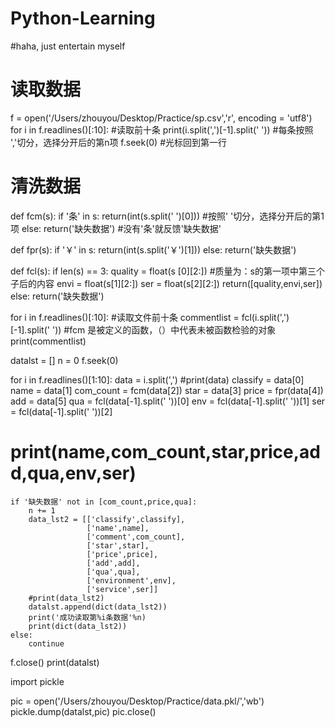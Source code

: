 # Python-Learning
#haha, just entertain myself

# 读取数据
f = open('/Users/zhouyou/Desktop/Practice/sp.csv','r', encoding = 'utf8')
for i in f.readlines()[:10]:     #读取前十条
    print(i.split(',')[-1].split('                                '))       #每条按照 ','切分，选择分开后的第n项
f.seek(0)                        #光标回到第一行

# 清洗数据
def fcm(s):
    if '条' in s:
        return(int(s.split(' ')[0]))  #按照' '切分，选择分开后的第1项
    else:
        return('缺失数据')             #没有'条'就反馈'缺失数据'

def fpr(s):
    if '￥' in s:
        return(int(s.split('￥')[1]))
    else:
        return('缺失数据')

def fcl(s):
    if len(s) == 3:
        quality = float(s [0][2:])    #质量为：s的第一项中第三个子后的内容
        envi = float(s[1][2:])
        ser = float(s[2][2:])
        return([quality,envi,ser])
    else:
        return('缺失数据')


for i in f.readlines()[:10]:                                                         #读取文件前十条
    commentlist = fcl(i.split(',')[-1].split('                                '))    #fcm 是被定义的函数，（）中代表未被函数检验的对象
    print(commentlist)

datalst = []
n = 0
f.seek(0)

for i in f.readlines()[1:10]:
    data = i.split(',')
    #print(data)
    classify = data[0]
    name = data[1]
    com_count = fcm(data[2])
    star = data[3]
    price = fpr(data[4])
    add = data[5]
    qua = fcl(data[-1].split('                                '))[0]
    env = fcl(data[-1].split('                                '))[1]
    ser = fcl(data[-1].split('                                '))[2]

   # print(name,com_count,star,price,add,qua,env,ser)

    if '缺失数据' not in [com_count,price,qua]:
        n += 1
        data_lst2 = [['classify',classify],
                     ['name',name],
                     ['comment',com_count],
                     ['star',star],
                     ['price',price],
                     ['add',add],
                     ['qua',qua],
                     ['environment',env],
                     ['service',ser]]
        #print(data_lst2)
        datalst.append(dict(data_lst2))
        print('成功读取第%i条数据'%n)
        print(dict(data_lst2))
    else:
        continue

f.close()
print(datalst)

import pickle

pic = open('/Users/zhouyou/Desktop/Practice/data.pkl/','wb')
pickle.dump(datalst,pic)
pic.close()

